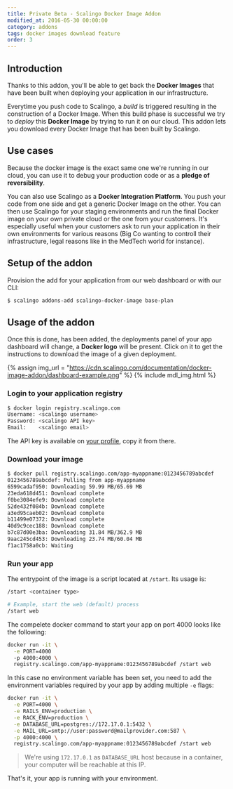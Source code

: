 ```yaml
---
title: Private Beta - Scalingo Docker Image Addon
modified_at: 2016-05-30 00:00:00
category: addons
tags: docker images download feature
order: 3
---
```


## Introduction

Thanks to this addon, you'll be able to get back the **Docker Images** that have been built when deploying your application in our infrastructure.

Everytime you push code to Scalingo, a *build* is triggered resulting in the construction of a Docker Image. When this build phase is successful we try to *deploy* this **Docker Image** by trying to run it on our cloud. This addon lets you download every Docker Image that has been built by Scalingo.

## Use cases

Because the docker image is the exact same one we're running in our cloud, you can use it to debug your production code or as a **pledge of reversibility**.

You can also use Scalingo as a **Docker Integration Platform**. You push your code from one side and get a
generic Docker Image on the other. You can then use Scalingo for your staging environments and run the final Docker image on your own private cloud or the one from your customers. It's especially useful when your customers ask to run your application in their own environments for various reasons (Big Co wanting to controll their infrastructure, legal reasons like in the MedTech world for instance).

## Setup of the addon

Provision the add for your application from our web dashboard or with our CLI:

```bash
$ scalingo addons-add scalingo-docker-image base-plan
```

## Usage of the addon

Once this is done, has been added, the deployments panel of your app dashboard
will change, a **Docker logo** will be present. Click on it to get the instructions
to download the image of a given deployment.

{% assign img_url = "https://cdn.scalingo.com/documentation/docker-image-addon/dashboard-example.png" %}
{% include mdl_img.html %}

### Login to your application registry

```bash
$ docker login registry.scalingo.com
Username: <scalingo username>
Password: <scalingo API key>
Email:    <scalingo email>
```

The API key is available on [your profile](https://my.scalingo.com/profile), copy it from there.


### Download your image

```bash
$ docker pull registry.scalingo.com/app-myappname:0123456789abcdef
0123456789abcdef: Pulling from app-myappname
6599cadaf950: Downloading 59.99 MB/65.69 MB
23eda618d451: Download complete 
f0be3084efe9: Download complete 
52de432f084b: Download complete 
a3ed95caeb02: Download complete 
b11499e07372: Download complete 
40d9c9cec188: Download complete 
b7c87d00e3ba: Downloading 31.84 MB/362.9 MB
9aac245cd453: Downloading 23.74 MB/60.04 MB
f1ac1758a0cb: Waiting 
```

### Run your app

The entrypoint of the image is a script located at `/start`. Its usage is:

```bash
/start <container type>

# Example, start the web (default) process
/start web
```

The compelete docker command to start your app on port 4000 looks like the following:

```bash
docker run -it \
  -e PORT=4000
  -p 4000:4000 \
  registry.scalingo.com/app-myappname:0123456789abcdef /start web
```

In this case no environment variable has been set, you need to add the environment variables required by your
app by adding multiple `-e` flags:

```bash
docker run -it \
  -e PORT=4000 \
  -e RAILS_ENV=production \
  -e RACK_ENV=production \
  -e DATABASE_URL=postgres://172.17.0.1:5432 \
  -e MAIL_URL=smtp://user:password@mailprovider.com:587 \
  -p 4000:4000 \
  registry.scalingo.com/app-myappname:0123456789abcdef /start web
```

> We're using `172.17.0.1` as `DATABASE_URL` host because in a container, your computer will be reachable at this IP.

That's it, your app is running with your environment.
